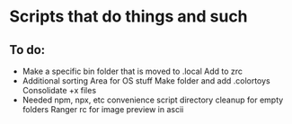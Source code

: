 # Scripts that do things and such 

## To do:

- Make a specific bin folder that is moved to .local
    Add to zrc
- Additional sorting
    Area for OS stuff
    Make folder and add .colortoys
    Consolidate +x files 
- Needed
    npm, npx, etc convenience script
    directory cleanup for empty folders
    Ranger rc for image preview in ascii

